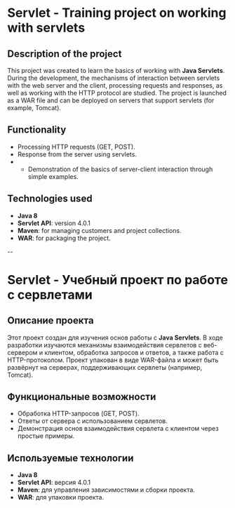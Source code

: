 # Servlet - Training project on working with servlets

## Description of the project
This project was created to learn the basics of working with **Java Servlets**. During the development, the mechanisms of interaction between servlets with the web server and the client, processing requests and responses, as well as working with the HTTP protocol are studied.
The project is launched as a WAR file and can be deployed on servers that support servlets (for example, Tomcat).

## Functionality
- Processing HTTP requests (GET, POST).
- Response from the server using servlets.
- - Demonstration of the basics of server-client interaction through simple examples.

## Technologies used
- **Java 8**
- **Servlet API**: version 4.0.1
- **Maven**: for managing customers and project collections.
- **WAR**: for packaging the project.

--

# Servlet - Учебный проект по работе с сервлетами

## Описание проекта
Этот проект создан для изучения основ работы с **Java Servlets**. В ходе разработки изучаются механизмы взаимодействия сервлетов с веб-сервером и клиентом, обработка запросов и ответов, а также работа с HTTP-протоколом.
Проект упакован в виде WAR-файла и может быть развёрнут на серверах, поддерживающих сервлеты (например, Tomcat).

## Функциональные возможности
- Обработка HTTP-запросов (GET, POST).
- Ответы от сервера с использованием сервлетов.
- Демонстрация основ взаимодействия сервлета с клиентом через простые примеры.

## Используемые технологии
- **Java 8**
- **Servlet API**: версия 4.0.1
- **Maven**: для управления зависимостями и сборки проекта.
- **WAR**: для упаковки проекта.
